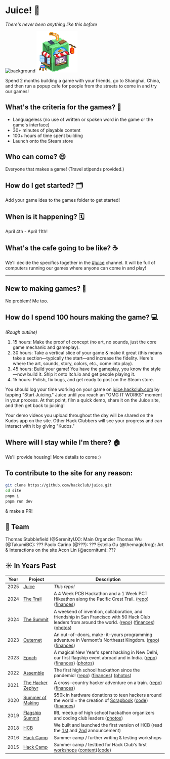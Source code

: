 # Juice! 🧃

*There's never been anything like this before*

![background](https://github.com/user-attachments/assets/156b45a9-25bd-4808-9fca-456a66d2cd93)
<img src="https://github.com/hackclub/juice/blob/main/site/public/juicebigimage.png" alt="juiceboxbuilding" width="130" height="130">

Spend 2 months building a game with your friends, go to Shanghai, China, and then run a popup cafe for people from the streets to come in and try our games!

## What's the criteria for the games? 👾

- Languageless (no use of written or spoken word in the game or the game's interface)
- 30+ minutes of playable content
- 100+ hours of time spent building
- Launch onto the Steam store

## Who can come? 😄

Everyone that makes a game! (Travel stipends provided.)

## How do I get started? 🗂️

Add your game idea to the games folder to get started!

## When is it happening? 🗓️

April 4th - April 11th!

## What's the cafe going to be like? ☕️

We'll decide the specifics together in the [#juice](https://hackclub.slack.com/archives/C088UF12N1Z) channel. It will be full of computers running our games where anyone can come in and play!

------

## New to making games? 👾

No problem! Me too.

## How do I spend 100 hours making the game? 💻

*(Rough outline)*

1. 15 hours: Make the proof of concept (no art, no sounds, just the core game mechanic and gameplay).
2. 30 hours: Take a vertical slice of your game & make it great (this means take a section—typically the start—and increase the fidelity. Here's where the art, sounds, story, colors, etc., come into play).
3. 45 hours: Build your game! You have the gameplay, you know the style—now build it. Ship it onto itch.io and get people playing it.
4. 15 hours: Polish, fix bugs, and get ready to post on the Steam store.

You should log your time working on your game on [juice.hackclub.com](https://juice.hackclub.com/) by tapping "Start Juicing." Juice until you reach an "OMG IT WORKS" moment in your process. At that point, film a quick demo, share it on the Juice site, and then get back to juicing!

Your demo videos you upload throughout the day will be shared on the Kudos app on the site. Other Hack Clubbers will see your progress and can interact with it by giving "Kudos."

## Where will I stay while I'm there? 🏠

We'll provide housing! More details to come :)

## To contribute to the site for any reason:

```bash
git clone https://github.com/hackclub/juice.git
cd site
pnpm i  
pnpm run dev  
```

& make a PR!

## 👥 Team
Thomas Stubblefield (@SerenityUX): Main Organzier
Thomas Wu (@TakumiBC): ???
Paolo Carino (@???): ???
Estella Gu (@themagicfrog): Art & Interactions on the site
Acon Lin (@acornitum): ???


## ☀️ In Years Past

| Year | Project                                                      | Description                                                  |
| ---- | ------------------------------------------------------------ | ------------------------------------------------------------ |
| 2025 | [Juice](https://juice.hackclub.com)                          | _This repo!_                                                 |
| 2024 | [The Trail](https://trail.hackclub.com)                      | A 4 Week PCB Hackathon and a 1 Week PCT Hikeathon along the Pacific Crest Trail. ([repo](https://github.com/hackclub/the-trail)) ([finances](https://hcb.hackclub.com/the-trail/transactions)) |
| 2024 | [The Summit](https://summit.hackclub.com)                    | A weekend of invention, collaboration, and friendship in San Francisco with 50 Hack Club leaders from around the world. ([repo](https://github.com/hackclub/summit)) ([finances](https://hcb.hackclub.com/2024-leaders-summit/transactions)) ([photos](https://hackclub.slack.com/archives/C06CHS2D05Q/p1708690304017419)) |
| 2023 | [Outernet](https://outernet.hackclub.com)                    | An out-of-doors, make-it-yours programming adventure in Vermont's Northeast Kingdom. ([repo](https://github.com/hackclub/outernet)) ([finances](https://hcb.hackclub.com/outernet)) |
| 2023 | [Epoch](https://epoch.hackclub.com)                          | A magical New Year's spent hacking in New Delhi, our first flagship event abroad and in India. ([repo](https://github.com/hackclub/epoch)) ([finances](https://docs.google.com/spreadsheets/d/1G-ukyf7spB8bfO9Mqnt8ks9swVIojfriPt1P4pEyWw4/edit?usp=sharing)) ([photos](https://hack.af/epoch-photos)) |
| 2022 | [Assemble](https://assemble.hackclub.com)                    | The first high school hackathon since the pandemic! ([repo](https://github.com/hackclub/assemble)) ([finances](https://hcb.hackclub.com/assemble)) ([photos](https://hack.af/assemble-photos)) |
| 2021 | [The Hacker Zephyr](https://github.com/hackclub/the-hacker-zephyr) | A cross-country hacker adventure on a train. ([repo](https://github.com/hackclub/the-hacker-zephyr)) ([finances](https://hcb.hackclub.com/zephyr)) |
| 2020 | [Summer of Making](https://summer.hackclub.com)              | $50k in hardware donations to teen hackers around the world + the creation of [Scrapbook](https://scrapbook.hackclub.com) ([code](https://github.com/hackclub/scrapbook)) ([finances](https://hcb.hackclub.com/summer-of-making)) |
| 2019 | [Flagship Summit](https://flagship.hackclub.com)             | IRL meetup of high school hackathon organizers and coding club leaders ([photos](https://photos.google.com/share/AF1QipO3hb2mN-Q16icE-M16d-06uHyXLmvd3Rw6b_f_oosfAX9SnOvnouPOyO79P7pR7Q?key=anphZTNFUERPWXV3YnJQV2VzVVVFMFFVcGRDc3hB)) |
| 2018 | [HCB](https://hackclub.com/bank/)                            | We built and launched the first version of HCB (read the [1st](https://medium.com/hackclub/hack-club-bank-a-bank-for-student-hackers-e5d894ea5375) and [2nd](https://medium.com/hackclub/hack-club-bank-is-now-live-for-everyone-including-you-884f7f54836f) announcement) |
| 2016 | [Hack Camp](https://github.com/hackclub/camp/tree/master/2016) | Summer camp / further writing & testing workshops            |
| 2015 | [Hack Camp](https://github.com/hackclub/camp/tree/master/2015) | Summer camp / testbed for Hack Club's first [workshops](https://workshops.hackclub.com) ([content](https://github.com/hackclub/hackclub/tree/main/workshops#readme))([code](https://github.com/hackclub/workshops)) |
